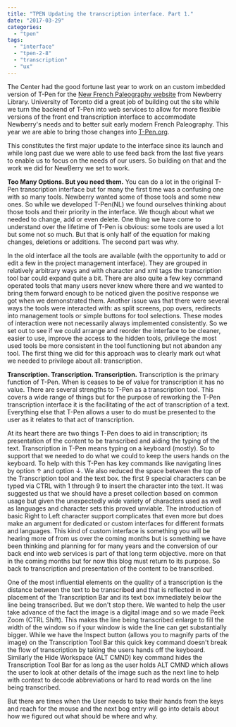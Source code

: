 ```yaml
---
title: "TPEN Updating the transcription interface. Part 1."
date: "2017-03-29"
categories: 
  - "tpen"
tags: 
  - "interface"
  - "tpen-2-8"
  - "transcription"
  - "ux"
---
```


The Center had the good fortune last year to work on an custom imbedded version of T-Pen for the [New French Paleography website](https://paleography.library.utoronto.ca) from Newberry Library. University of Toronto did a great job of building out the site while we turn the backend of T-Pen into web services to allow for more flexible versions of the front end transcription interface to accommodate Newberry's needs and to better suit early modern French Paleography. This year we are able to bring those changes into [T-Pen.org](http://t-pen.org).

This constitutes the first major update to the interface since its launch and while long past due we were able to use feed back from the last five years to enable us to focus on the needs of our users. So building on that and the work we did for NewBerry we set to work.

**Too Many Options. But you need them.** You can do a lot in the original T-Pen transcription interface but for many the first time was a confusing one with so many tools. Newberry wanted some of those tools and some new ones. So while we developed T-Pen(NL) we found ourselves thinking about those tools and their priority in the interface. We though about what we needed to change, add or even delete.  One thing we have come to understand over the lifetime of T-Pen is obvious: some tools are used a lot but some not so much. But that is only half of the equation for making changes, deletions or additions. The second part was why.

In the old interface all the tools are available (with the opportunity to add or edit a few in the project management interface). They are grouped in relatively arbitrary ways and with character and xml tags the transcription tool bar could expand quite a bit. There are also quite a few key command operated tools that many users never knew where there and we wanted to bring them forward enough to be noticed given the positive response we got when we demonstrated them. Another issue was that there were several ways the tools were interacted with: as split screens, pop overs, redirects into management tools or simple buttons for tool selections. These modes of interaction were not necessarily always implemented consistently. So we set out to see if we could arrange and reorder the interface to be cleaner, easier to use, improve the access to the hidden tools, privilege the most used tools be more consistent in the tool functioning but not abandon any tool. The first thing we did for this approach was to clearly mark out what we needed to privilege about all: transcription.

**Transcription. Transcription. Transcription.** Transcription is the primary function of T-Pen. When is ceases to be of value for transcription it has no value. There are several strengths to T-Pen as a transcription tool. This covers a wide range of things but for the purpose of reworking the T-Pen transcription interface it is the facilitating of the act of transcription of a text. Everything else that T-Pen allows a user to do must be presented to the user as it relates to that act of transcription.

At its heart there are two things T-Pen does to aid in transcription; its presentation of the content to be transcribed and aiding the typing of the text. Transcription in T-Pen means typing on a keyboard (mostly). So to support that we needed to do what we could to keep the users hands on the keyboard. To help with this T-Pen has key commands like navigating lines by option ↑ and option ↓. We also reduced the space between the top of the Transcription tool and the text box. the first 9 special characters can be typed via CTRL with 1 through 9 to insert the character into the text. It was suggested us that we should have a preset collection based on common usage but given the unexpectedly wide variety of characters used as well as languages and character sets this proved unviable. The introduction of  basic Right to Left character support complicates that even more but does make an argument for dedicated or custom interfaces for different formats and languages. This kind of custom interface is something you will be hearing more of from us over the coming months but is something we have been thinking and planning for for many years and the conversion of our back end into web services is part of that long term objective. more on that in the coming months but for now this blog must return to its purpose. So back to transcription and presentation of the content to be transcribed.

One of the most influential elements on the quality of a transcription is the distance between the text to be transcribed and that is reflected in our placement of the Transcription Bar and its text box immediately below the line being transcribed. But we don't stop there. We wanted to help the user take advance of the fact the image is a digital image and so we made Peek Zoom (CTRL Shift). This makes the line being transcribed enlarge to fill the width of the window so if your window is wide the line can get substantially bigger. While we have the Inspect button (allows you to magnify parts of the image) on the Transcription Tool Bar this quick key command doesn't break the flow of transcription by taking the users hands off the keyboard. Similarly the Hide Workspace (ALT CMND) key command hides the Transcription Tool Bar for as long as the user holds ALT CMND which allows the user to look at other details of the image such as the next line to help with context to decode abbreviations or hard to read words on the line being transcribed.

But there are times when the User needs to take their hands from the keys and reach for the mouse and the next bog entry will go into details about how we figured out what should be where and why.
